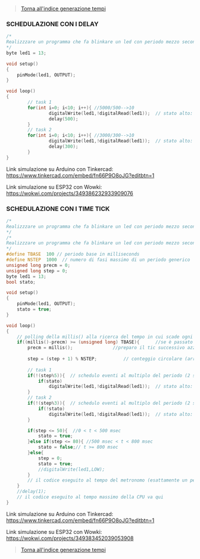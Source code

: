 >[Torna all'indice generazione tempi](indexgenerazionetempi.md)  

### **SCHEDULAZIONE CON I DELAY**

```C++
/*
Realizzzare un programma che fa blinkare un led con periodo mezzo secondo per 5 sec e poi lo fa lo blinkare con periodo 300 msec per 3 sec, poi ricomincia d'accapo.
*/
byte led1 = 13;

void setup()
{
	pinMode(led1, OUTPUT);
}

void loop()
{
		// task 1
		for(int i=0; i<10; i++){ //5000/500-->10
				digitalWrite(led1,!digitalRead(led1)); 	// stato alto: led blink
				delay(500);
		}
		// task 2
		for(int i=0; i<10; i++){ //3000/300-->10
				digitalWrite(led1,!digitalRead(led1)); 	// stato alto: led blink
				delay(300);
		}
}

```
Link simulazione su Arduino con Tinkercad: https://www.tinkercad.com/embed/fn66P9O8oJG?editbtn=1

Link simulazione su ESP32 con Wowki: https://wokwi.com/projects/349386232933909076

### **SCHEDULAZIONE CON I TIME TICK**

```C++
/*
Realizzzare un programma che fa blinkare un led con periodo mezzo secondo per 5 sec e poi lo fa lo blinkare con periodo 100 msec per 3 sec, poi ricomincia d'accapo.
*/
/*
Realizzzare un programma che fa blinkare un led con periodo mezzo secondo per 5 sec e poi lo fa lo blinkare con periodo 300 msec per 3 sec, poi ricomincia d'accapo.
*/
#define TBASE  100 // periodo base in milliseconds
#define NSTEP  1000  // numero di fasi massimo di un periodo generico
unsigned long precm = 0;
unsigned long step = 0;
byte led1 = 13;
bool stato;

void setup()
{
	pinMode(led1, OUTPUT);
	stato = true;
}

void loop()
{
	// polling della millis() alla ricerca del tempo in cui scade ogni periodo
	if((millis()-precm) >= (unsigned long) TBASE){ 		//se è passato un periodo tbase dal precedente periodo
		precm = millis();  				//preparo il tic successivo azzerando il conteggio del tempo ad adesso
		
		step = (step + 1) % NSTEP; 			// conteggio circolare (arriva al massimo a nstep-1)
	
		// task 1
		if(!(step%5)){  // schedulo eventi al multiplo del periodo (2 sec = 2 periodi)
			if(stato)
				digitalWrite(led1,!digitalRead(led1)); 	// stato alto: led blink
		}
		// task 2
		if(!(step%3)){  // schedulo eventi al multiplo del periodo (2 sec = 2 periodi)
			if(!stato)
				digitalWrite(led1,!digitalRead(led1)); 	// stato alto: led blink
		}

		if(step <= 50){  //0 < t < 500 msec
			stato = true;
		}else if(step <= 80){ //500 msec < t < 800 msec
			stato = false;// t >= 800 msec
		}else{
			step = 0;
			stato = true;
			//digitalWrite(led1,LOW);
		}
		// il codice eseguito al tempo del metronomo (esattamente un periodo) va quì
	}
	//delay(1);
	// il codice eseguito al tempo massimo della CPU va qui
}

```

Link simulazione su Arduino con Tinkercad: https://www.tinkercad.com/embed/fn66P9O8oJG?editbtn=1

Link simulazione su ESP32 con Wowki: https://wokwi.com/projects/349383452039053908


>[Torna all'indice generazione tempi](indexgenerazionetempi.md)  
